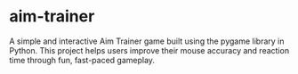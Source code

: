 # aim-trainer
A simple and interactive Aim Trainer game built using the pygame library in Python. This project helps users improve their mouse accuracy and reaction time through fun, fast-paced gameplay.
